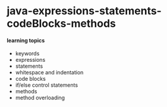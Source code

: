# java-expressions-statements-codeBlocks-methods
  #### learning topics
  * keywords
  * expressions
  * statements
  * whitespace and indentation
  * code blocks
  * if/else control statements
  * methods
  * method overloading
